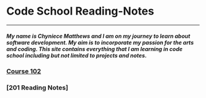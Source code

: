 # Code School Reading-Notes

______

##### My name is Chyniece Matthews and I am on my journey to learn about software development. My aim is to incorporate my passion for the arts and coding. This site contains everything that I am learning in code school including but not limited to projects and notes. 

### [Course 102](/Reading-Notes)


### [201 Reading Notes]
